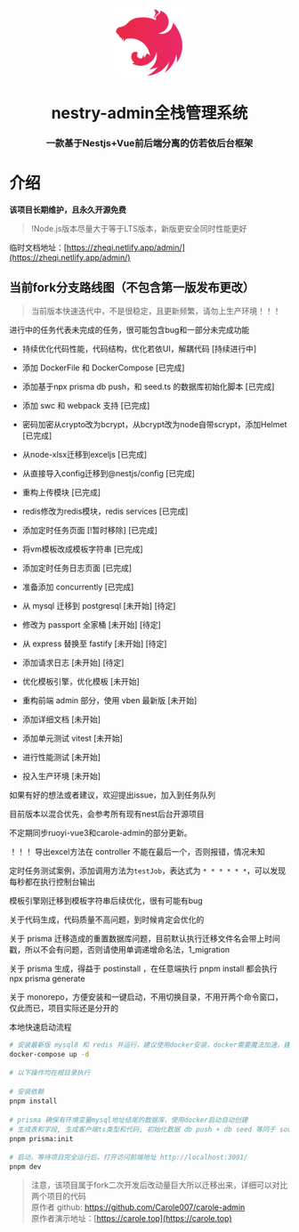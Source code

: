 <div  align="center">
 <img src="admin/public/nest.svg" alt="68747470733a2f2f6e6573746a732e636f6d2f6c6f676f2d736d616c6c2d6772616469656e742e37363631363430352e737667" style="width: 25%;" />
 <h1>nestry-admin全栈管理系统</h1>
 <h3 >一款基于Nestjs+Vue前后端分离的仿若依后台框架</h3>
</div>

# 介绍
**该项目长期维护，且永久开源免费**

> !Node.js版本尽量大于等于LTS版本，新版更安全同时性能更好

临时文档地址：[https://zheqi.netlify.app/admin/](https://zheqi.netlify.app/admin/)

## 当前fork分支路线图（不包含第一版发布更改）

> 当前版本快速迭代中，不是很稳定，且更新频繁，请勿上生产环境！！！

进行中的任务代表未完成的任务，很可能包含bug和一部分未完成功能

- 持续优化代码性能，代码结构，优化若依UI，解耦代码 [持续进行中]
- 添加 DockerFile 和 DockerCompose [已完成]
- 添加基于npx prisma db push，和 seed.ts 的数据库初始化脚本 [已完成]
- 添加 swc 和 webpack 支持 [已完成]
- 密码加密从crypto改为bcrypt，从bcrypt改为node自带scrypt，添加Helmet [已完成]
- 从node-xlsx迁移到exceljs [已完成]
- 从直接导入config迁移到@nestjs/config [已完成]
- 重构上传模块 [已完成]
- redis修改为redis模块，redis services [已完成]
- 添加定时任务页面 [!暂时移除] [已完成]
- 将vm模板改成模板字符串 [已完成]
- 添加定时任务日志页面 [已完成]
- 准备添加 concurrently [已完成]

- 从 mysql 迁移到 postgresql [未开始] [待定]
- 修改为 passport 全家桶 [未开始] [待定]
- 从 express 替换至 fastify [未开始] [待定]
- 添加请求日志 [未开始] [待定]
- 优化模板引擎，优化模板 [未开始]
- 重构前端 admin 部分，使用 vben 最新版 [未开始]
- 添加详细文档 [未开始]
- 添加单元测试 vitest [未开始]
- 进行性能测试 [未开始]
- 投入生产环境 [未开始]

如果有好的想法或者建议，欢迎提出issue，加入到任务队列  

目前版本以混合优先，会参考所有现有nest后台开源项目  

不定期同步ruoyi-vue3和carole-admin的部分更新。  

！！！ 导出excel方法在 controller 不能在最后一个，否则报错，情况未知

定时任务测试案例，添加调用方法为`testJob`，表达式为 `* * * * * *`，可以发现每秒都在执行控制台输出

模板引擎刚迁移到模板字符串后续优化，很有可能有bug

关于代码生成，代码质量不高问题，到时候肯定会优化的  

关于 prisma 迁移造成的重置数据库问题，目前默认执行迁移文件名会带上时间戳，所以不会有问题，否则请使用单调递增命名法，1_migration  

关于 prisma 生成，得益于 postinstall ，在任意端执行 pnpm install 都会执行 npx prisma generate  

关于 monorepo，方便安装和一键启动，不用切换目录，不用开两个命令窗口，仅此而已，项目实际还是分开的

本地快速启动流程
```bash
# 安装最新版 mysql8 和 redis 并运行，建议使用docker安装，docker需要魔法加速，建议使用orbStack，轻量级，速度快
docker-compose up -d

# 以下操作均在根目录执行

# 安装依赖
pnpm install

# prisma 确保有环境变量mysql地址结尾的数据库，使用docker启动自动创建
# 生成表和字段, 生成客户端ts类型和代码, 初始化数据 db push + db seed 等同于 source init.sql
pnpm prisma:init

# 启动，等待项目完全运行后，打开访问前端地址 http://localhost:3001/
pnpm dev
```

> 注意，该项目属于fork二次开发后改动量巨大所以迁移出来，详细可以对比两个项目的代码  
> 原作者 github: https://github.com/Carole007/carole-admin  
> 原作者演示地址：[https://carole.top](https://carole.top)
